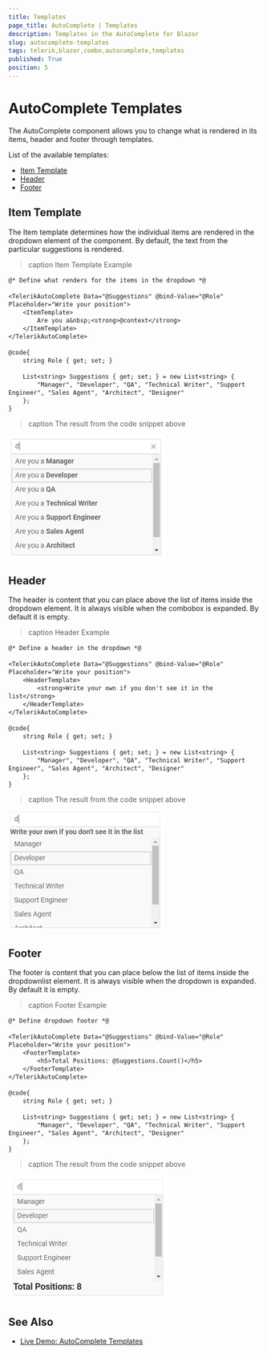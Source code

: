 ```yaml
---
title: Templates
page_title: AutoComplete | Templates
description: Templates in the AutoComplete for Blazor
slug: autocomplete-templates
tags: telerik,blazor,combo,autocomplete,templates
published: True
position: 5
---
```


# AutoComplete Templates

The AutoComplete component allows you to change what is rendered in its items, header and footer through templates.

List of the available templates:

* [Item Template](#item-template)
* [Header](#header)
* [Footer](#footer)


## Item Template

The Item template determines how the individual items are rendered in the dropdown element of the component. By default, the text from the particular suggestions is rendered.

>caption Item Template Example

````CSHTML
@* Define what renders for the items in the dropdown *@

<TelerikAutoComplete Data="@Suggestions" @bind-Value="@Role" Placeholder="Write your position">
    <ItemTemplate>
        Are you a&nbsp;<strong>@context</strong>
    </ItemTemplate>
</TelerikAutoComplete>

@code{
    string Role { get; set; }

    List<string> Suggestions { get; set; } = new List<string> {
        "Manager", "Developer", "QA", "Technical Writer", "Support Engineer", "Sales Agent", "Architect", "Designer"
    };
}
````

>caption The result from the code snippet above

![](images/autocomplete-item-template.png)

## Header

The header is content that you can place above the list of items inside the dropdown element. It is always visible when the combobox is expanded. By default it is empty.

>caption Header Example

````CSHTML
@* Define a header in the dropdown *@

<TelerikAutoComplete Data="@Suggestions" @bind-Value="@Role" Placeholder="Write your position">
    <HeaderTemplate>
        <strong>Write your own if you don't see it in the list</strong>
    </HeaderTemplate>
</TelerikAutoComplete>

@code{
    string Role { get; set; }

    List<string> Suggestions { get; set; } = new List<string> {
        "Manager", "Developer", "QA", "Technical Writer", "Support Engineer", "Sales Agent", "Architect", "Designer"
    };
}
````

>caption The result from the code snippet above

![](images/autocomplete-header-template.png)

## Footer

The footer is content that you can place below the list of items inside the dropdownlist element. It is always visible when the dropdown is expanded. By default it is empty.

>caption Footer Example

````CSHTML
@* Define dropdown footer *@

<TelerikAutoComplete Data="@Suggestions" @bind-Value="@Role" Placeholder="Write your position">
    <FooterTemplate>
        <h5>Total Positions: @Suggestions.Count()</h5>
    </FooterTemplate>
</TelerikAutoComplete>

@code{
    string Role { get; set; }

    List<string> Suggestions { get; set; } = new List<string> {
        "Manager", "Developer", "QA", "Technical Writer", "Support Engineer", "Sales Agent", "Architect", "Designer"
    };
}
````

>caption The result from the code snippet above

![](images/autocomplete-footer-template.png)

## See Also

  * [Live Demo: AutoComplete Templates](https://demos.telerik.com/blazor-ui/autocomplete/templates)
   
  
